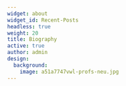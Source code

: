 ```yaml
---
widget: about
widget_id: Recent-Posts
headless: true
weight: 20
title: Biography
active: true
author: admin
design:
  background:
    image: a51a7747vwl-profs-neu.jpg
---
```

